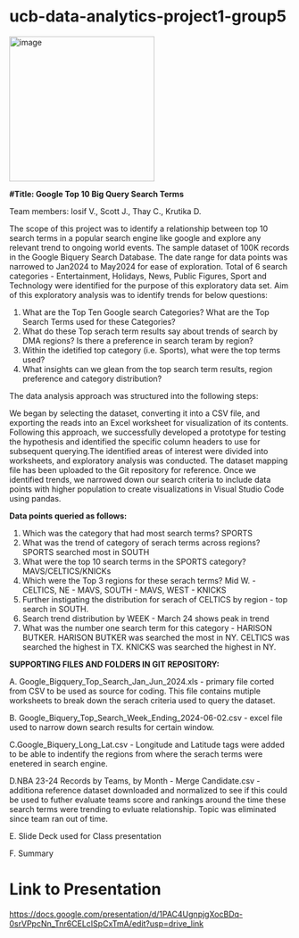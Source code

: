 # ucb-data-analytics-project1-group5

<img width="260" alt="image" src="https://github.com/thaychansy/ucb-data-analytics-project1-group5/assets/161902555/f32948dc-74cf-46c8-aa4c-b7eaabb7970e">


**#Title: Google Top 10 Big Query Search Terms**

Team members: Iosif V., Scott J., Thay C., Krutika D.

The scope of this project was to identify a relationship between top 10 search terms in a popular search engine like google and explore any relevant trend to ongoing world events. The sample dataset <insert link> of 100K records in the Google Biquery Search Database. The date range for data points was narrowed to Jan2024 to May2024 for ease of exploration. Total of 6 search categories - Entertainment, Holidays, News, Public Figures, Sport and Technology were identified for the purpose of this exploratory data set.
Aim of this exploratory analysis was to identify trends for below questions:
1. What are the Top Ten Google search Categories? What are the Top Search Terms used for these Categories?
2. What do these Top serach term results say about trends of search by DMA regions? Is there a preference in search teram by region?
3. Within the idetified top category (i.e. Sports), what were the top terms used?
4. What insights can we glean from the top search term results, region preference and category distribution?

The data analysis approach was structured into the following steps:


We began by selecting the dataset, converting it into a CSV file, and exporting the reads into an Excel worksheet for visualization of its contents. Following this approach, we successfully developed a prototype for testing the hypothesis and identified the specific column headers to use for subsequent querying.The identified areas of interest were divided into worksheets, and exploratory analysis was conducted. The dataset mapping file has been uploaded to the Git repository for reference. Once we identified trends, we narrowed down our search criteria to include data points with higher population to create visualizations in Visual Studio Code using pandas.

**Data points queried as follows:**
1. Which was the category that had most search terms? SPORTS
2. What was the trend of category of serach terms across regions? SPORTS searched most in SOUTH
3. What were the top 10 search terms in the SPORTS category? MAVS/CELTICS/KNICKs
4. Which were the Top 3 regions for these serach terms? Mid W. - CELTICS, NE - MAVS, SOUTH - MAVS, WEST - KNICKS
5. Further instigating the distribution for serach of CELTICS by region - top search in SOUTH.
6.  Search trend distribution by WEEK - March 24 shows peak in trend
7. What was the number one search term for this category - HARISON BUTKER.
HARISON BUTKER was searched the most in NY.
CELTICS was searched the highest in TX.
KNICKS was searched the highest in NY.

**SUPPORTING FILES AND FOLDERS IN GIT REPOSITORY:**

A. Google_Bigquery_Top_Search_Jan_Jun_2024.xls - primary file corted from CSV to be used as source for coding.
This file contains mutiple worksheets to break down the serach criteria used to query the dataset.

B. Google_Biquery_Top_Search_Week_Ending_2024-06-02.csv - excel file used to narrow down search results for certain window.

C.Google_Biquery_Long_Lat.csv - Longitude and Latitude tags were added to be able to indentify the regions from where the serach terms were enetered in search engine.

D.NBA 23-24 Records by Teams, by Month - Merge Candidate.csv - additiona reference dataset downloaded and normalized to see if this could be used to futher evaluate teams score and rankings around the time these search terms were trending to evluate relationship. Topic was eliminated since team ran out of time.

E. Slide Deck used for Class presentation

F. Summary 

# Link to Presentation
https://docs.google.com/presentation/d/1PAC4UgnpjgXocBDq-0srVPpcNn_Tnr6CELcISpCxTmA/edit?usp=drive_link




